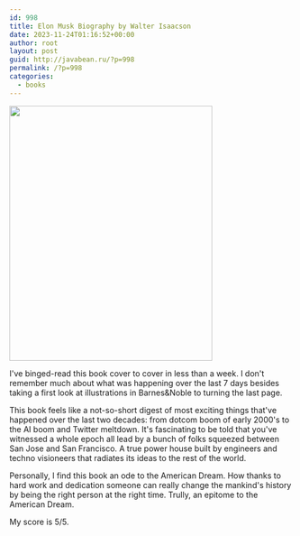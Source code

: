 ```yaml
---
id: 998
title: Elon Musk Biography by Walter Isaacson
date: 2023-11-24T01:16:52+00:00
author: root
layout: post
guid: http://javabean.ru/?p=998
permalink: /?p=998
categories:
  - books
---
```



<img class="alignleft" width="360" height="452" src="https://d28hgpri8am2if.cloudfront.net/book_images/onix/cvr9781982181284/elon-musk-9781982181284_hr.jpg"/>
<p>I've binged-read this book cover to cover in less than a week. I don't remember much about what was happening over the last 7 days besides taking a first look at illustrations in Barnes&Noble to turning the last page. </p>

<p>This book feels like a not-so-short digest of most exciting things that've happened over the last two decades: from dotcom boom of early 2000's to the AI boom and Twitter meltdown. It's fascinating to be told that you've witnessed a whole epoch all lead by a bunch of folks squeezed between San Jose and San Francisco. A true power house built by engineers and techno visioneers that radiates its ideas to the rest of the world.</p>

<p>Personally, I find this book an ode to the American Dream. How thanks to hard work and dedication someone can really change the mankind's history by being the right person at the right time. Trully, an epitome to the American Dream. </p>
<p> My score is 5/5. </p>


